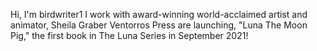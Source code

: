 Hi, I'm birdwriter1
I work with award-winning world-acclaimed artist and animator, Sheila Graber
Ventorros Press are launching, "Luna The Moon Pig," the first book in The Luna Series in September 2021!
